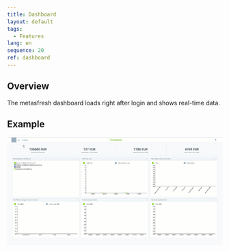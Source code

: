 ```yaml
---
title: Dashboard
layout: default
tags:
  - Features
lang: en
sequence: 20
ref: dashboard
---
```


## Overview
The metasfresh dashboard loads right after login and shows real-time data.

## Example
![](../DE/assets/dynamicdashboard.gif)
